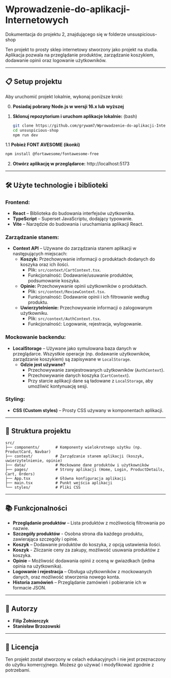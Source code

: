 # Wprowadzenie-do-aplikacji-Internetowych

Dokumentacja do projektu 2, znajdującego się w folderze unsuspicious-shop

Ten projekt to prosty sklep internetowy stworzony jako projekt na studia. Aplikacja pozwala na przeglądanie produktów, zarządzanie koszykiem, dodawanie opinii oraz logowanie użytkowników.

---

## 📋 Setup projektu

Aby uruchomić projekt lokalnie, wykonaj poniższe kroki:

0. **Posiadaj pobrany Node.js w wersji 16.x lub wyższej**

1. **Sklonuj repozytorium i uruchom aplikacje lokalnie:** (bash) 
   ```bash
   git clone https://github.com/grywam7/Wprowadzenie-do-aplikacji-Internetowych.git
   cd unsuspicious-shop
   npm run dev
   ```
1.1 **Pobież FONT AVESOME (ikonki)**
   ```bash
   npm install @fortawesome/fontawesome-free
   ```

2. **Otwórz aplikację w przeglądarce:**
   http://localhost:5173

---

## 🛠️ Użyte technologie i biblioteki

### **Frontend:**
- **React** – Biblioteka do budowania interfejsów użytkownika.
- **TypeScript** – Superset JavaScriptu, dodający typowanie.
- **Vite** – Narzędzie do budowania i uruchamiania aplikacji React.

### **Zarządzanie stanem:**
- **Context API** – Używane do zarządzania stanem aplikacji w następujących miejscach:
  - **Koszyk:** Przechowywanie informacji o produktach dodanych do koszyka oraz ich ilości. 
    - Plik: `src/context/CartContext.tsx`.
    - Funkcjonalność: Dodawanie/usuwanie produktów, podsumowanie koszyka.
  - **Opinie:** Przechowywanie opinii użytkowników o produktach.
    - Plik: `src/context/ReviewContext.tsx`.
    - Funkcjonalność: Dodawanie opinii i ich filtrowanie według produktu.
  - **Uwierzytelnienie:** Przechowywanie informacji o zalogowanym użytkowniku.
    - Plik: `src/context/AuthContext.tsx`.
    - Funkcjonalność: Logowanie, rejestracja, wylogowanie.

### **Mockowanie backendu:**
- **LocalStorage** – Używane jako symulowana baza danych w przeglądarce. Wszystkie operacje (np. dodawanie użytkowników, zarządzanie koszykiem) są zapisywane w `LocalStorage`.
  - **Gdzie jest używane?**
    - Przechowywanie zarejestrowanych użytkowników (`AuthContext`).
    - Przechowywanie danych koszyka (`CartContext`).
    - Przy starcie aplikacji dane są ładowane z `LocalStorage`, aby umożliwić kontynuację sesji.

### **Styling:**
- **CSS (Custom styles)** – Prosty CSS używany w komponentach aplikacji.

---

## 📂 Struktura projektu

```plaintext
src/
├── components/       # Komponenty wielokrotnego użytku (np. ProductCard, Navbar)
├── context/          # Zarządzanie stanem aplikacji (koszyk, uwierzytelnienie, opinie)
├── data/             # Mockowane dane produktów i użytkowników
├── pages/            # Strony aplikacji (Home, Login, ProductDetails, Cart, Orders)
├── App.tsx           # Główna konfiguracja aplikacji
├── main.tsx          # Punkt wejścia aplikacji
└── styles/           # Pliki CSS
```

---

## 📚 Funkcjonalności

- **Przeglądanie produktów** – Lista produktów z możliwością filtrowania po nazwie.
- **Szczegóły produktów** - Osobna strona dla każdego produktu, zawierająca szczegóły i opinie.
- **Koszyk** – Dodawanie produktów do koszyka, z opcją ustawienia ilości.
- **Koszyk** - Zliczanie ceny za zakupy, możliwość usuwania produktów z koszyka.
- **Opinie** – Możliwość dodawania opinii z oceną w gwiazdkach (jedna opinia na użytkownika).
- **Logowanie i rejestracja** – Obsługa użytkowników z mockowanych danych, oraz możliwość stworzenia nowego konta.
- **Historia zamówień** – Przeglądanie zamówień i pobieranie ich w formacie JSON.

---

## 👥 Autorzy

- **Filip Żołnierczyk**
- **Stanisław Brzozowski**

---

## 📜 Licencja

Ten projekt został stworzony w celach edukacyjnych i nie jest przeznaczony do użytku komercyjnego. Możesz go używać i modyfikować zgodnie z potrzebami.

